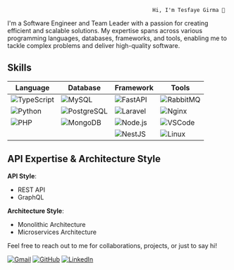                                                   Hi, I'm Tesfaye Girma 👋

I'm a Software Engineer and Team Leader with a passion for creating efficient and scalable solutions. My expertise spans across various programming languages, databases, frameworks, and tools, enabling me to tackle complex problems and deliver high-quality software.

## Skills

| Language | Database | Framework | Tools |
| --- | --- | --- | --- |
| ![TypeScript](https://img.shields.io/badge/-TypeScript-3178C6?style=flat-square&logo=typescript&logoColor=white) | ![MySQL](https://img.shields.io/badge/-MySQL-4479A1?style=flat-square&logo=mysql&logoColor=white) | ![FastAPI](https://img.shields.io/badge/-FastAPI-009688?style=flat-square&logo=fastapi&logoColor=white) | ![RabbitMQ](https://img.shields.io/badge/-RabbitMQ-FF6600?style=flat-square&logo=rabbitmq&logoColor=white) |
| ![Python](https://img.shields.io/badge/-Python-3776AB?style=flat-square&logo=python&logoColor=white) | ![PostgreSQL](https://img.shields.io/badge/-PostgreSQL-4169E1?style=flat-square&logo=postgresql&logoColor=white) | ![Laravel](https://img.shields.io/badge/-Laravel-FF2D20?style=flat-square&logo=laravel&logoColor=white) | ![Nginx](https://img.shields.io/badge/-Nginx-269539?style=flat-square&logo=nginx&logoColor=white) |
| ![PHP](https://img.shields.io/badge/-PHP-777BB4?style=flat-square&logo=php&logoColor=white) | ![MongoDB](https://img.shields.io/badge/-MongoDB-47A248?style=flat-square&logo=mongodb&logoColor=white) | ![Node.js](https://img.shields.io/badge/-Node.js-339933?style=flat-square&logo=node.js&logoColor=white) | ![VSCode](https://img.shields.io/badge/-VSCode-007ACC?style=flat-square&logo=visual-studio-code&logoColor=white) |
| | | ![NestJS](https://img.shields.io/badge/-NestJS-E0234E?style=flat-square&logo=nestjs&logoColor=white) | ![Linux](https://img.shields.io/badge/-Linux-FCC624?style=flat-square&logo=linux&logoColor=black) | | ![Postman](https://img.shields.io/badge/-Postman-FF6C37?style=flat-square&logo=postman&logoColor=white) |

## API Expertise & Architecture Style

**API Style**:  
- REST API  
- GraphQL  

**Architecture Style**:  
- Monolithic Architecture  
- Microservices Architecture


Feel free to reach out to me for collaborations, projects, or just to say hi!

[![Gmail](https://img.shields.io/badge/Gmail-D14836?style=flat-square&logo=gmail&logoColor=white)](mailto:tesfayegirma360@gmail.com)
[![GitHub](https://img.shields.io/badge/GitHub-100000?style=flat-square&logo=github&logoColor=white)](https://github.com/tesfayegirma-github)
[![LinkedIn](https://img.shields.io/badge/LinkedIn-0077B5?style=flat-square&logo=linkedin&logoColor=white)](https://www.linkedin.com/in/tesfaye-girma-360/)
